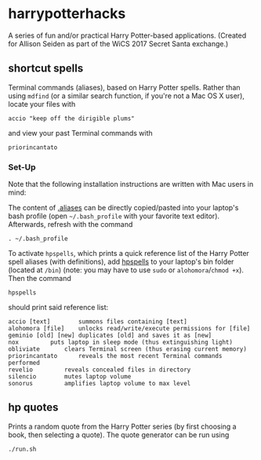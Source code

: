 # harrypotterhacks
A series of fun and/or practical Harry Potter-based applications. (Created for Allison Seiden as part of the WiCS 2017 Secret Santa exchange.)

## shortcut spells
Terminal commands (aliases), based on Harry Potter spells. Rather than using `mdfind` (or a similar search function, if you're not a Mac OS X user), locate your files with
```
accio "keep off the dirigible plums"
```
and view your past Terminal commands with
```
priorincantato
```
### Set-Up
Note that the following installation instructions are written with Mac users in mind:

The content of [.aliases](shortcut-spells/.aliases) can be directly copied/pasted into your laptop's bash profile (open `~/.bash_profile` with your favorite text editor). Afterwards, refresh with the command
```
. ~/.bash_profile
```
To activate `hpspells`, which prints a quick reference list of the Harry Potter spell aliases (with definitions), add [hpspells](shortcut-spells/hpspells) to your laptop's bin folder (located at `/bin`) (note: you may have to use `sudo` or `alohomora`/`chmod +x`). Then the command
```
hpspells
```
should print said reference list:
```
accio [text]		summons files containing [text]
alohomora [file]	unlocks read/write/execute permissions for [file]
geminio [old] [new]	duplicates [old] and saves it as [new]
nox			puts laptop in sleep mode (thus extinguishing light)
obliviate		clears Terminal screen (thus erasing current memory)
priorincantato		reveals the most recent Terminal commands performed
revelio			reveals concealed files in directory
silencio		mutes laptop volume
sonorus			amplifies laptop volume to max level
```

## hp quotes
Prints a random quote from the Harry Potter series (by first choosing a book, then selecting a quote). The quote generator can be run using
```
./run.sh
```